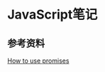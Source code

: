 # JavaScript笔记

## 参考资料

[How to use promises](https://developer.mozilla.org/en-US/docs/Learn/JavaScript/Asynchronous/Promises)

